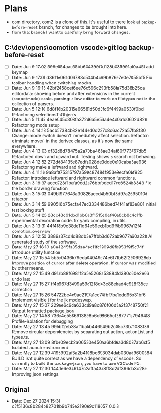 # Plans

- oom directory, oom2 is a clone of this.  It's useful to there look at `backup-before-reset` branch, for changes to be brought into here.
- from that branch I want to carefully bring forward changes.

## C:\dev\opens\oomotion_vscode>git log backup-before-reset

* [ ] Date:   Jun 9 17:02 599e554aac55bb604399f7d128b035991a10a45f
  add keymap
* [ ] Date:   Jun 9 17:01 d3611e061d06783c504b4c69b876e7e0e7055bf5
  Fix toolbar handling when switching modes.
* [ ] Date:   Jun 9 16:13 42bf2458cef6ee76d596c293fb58fa75d38b25ca
  editordata: showing before and after extensions in the current (scope/mode) scale.
  parsing: allow editor to work on filetypes not in the collection of parsers.
* [ ] Date:   Jun 5 12:10 6d8f16b20315e66581d50d3fc6f4499a0530f0bd
  Refactoring selectionsToObjects
* [ ] Date:   Jun 5 11:45 4eae045c308fa372d6a5e56a4e4d0a1c0602d826
  Refactoring mode setup
* [ ] Date:   Jun 4 14:13 5acb57384b82e144ed0d237c8c6ac72a57fb8f30
  Change: mode switch doesn't immediately affect selection.
  Refactor: eliminate move() in the derived classes, as it's now the same everywhere.
* [ ] Date:   Jun 4 13:03 df32d8d78475a2a70ba468ae34af60f773767db5
  Refactored down and upward out.  Testing shows `s` search not behaving.
* [ ] Date:   Jun 4 12:52 272dd84135e87edfa028de3dde0e10caba3ae936
  Refactoring make a leftward and rightward.
* [ ] Date:   Jun 4 11:16 9a8af975315797a599487484f953e9ecfa0bf925
  Refactor: introduce leftward and rightward common functions.
* [ ] Date:   Jun 3 16:37 aecd723f1bafa9cd2a76bbfbdcd17ee6524b3343
  Fix the border drawing function
* [ ] Date:   Jun 3 15:03 049b1977643a30826aecd4b50bf8d97a2695010d
  refactor
* [ ] Date:   Jun 3 14:59 990516b75ecfa47ed3334486bed74f41af83e801
  initial test boxing stuff
* [ ] Date:   Jun 3 14:23 28cc48c91dbd1bb6a3f1515e0ef46a8cb8c4c1fb
  experimental decoration code.
  fix yank compiling, in utils.
* [ ] Date:   Jun 3 13:31 44f4f8b9c38de11d64e59ecb1bd9f5b9967a12f4
  oomotion_overview
* [ ] Date:   Jun 3 12:50 3889a37cd4d88db3e7ffbb3d672ab9677a60a228
  AI generated study of the software.
* [ ] Date:   May 27 16:10 a0e4245fa05dae4ec11fc1909d8fb853f9f5c74f
  introduce utility function
* [ ] Date:   May 27 15:54 5b5c0436b79eda04049e74e6f71b62f2906928cb
  Improve position of cursor after delete operation.  If cursor was
  modified by other means.
* [ ] Date:   May 27 15:49 d91ab88f6981f2a5e5268a53884fd380c60e2e66
  undo last
* [ ] Date:   May 27 15:27 ff4b967d3499a59c12f8d43c88ebad4c928f35ce
  correction
* [ ] Date:   May 27 15:26 54722bc4e9ac2197a1cc74fbf7ba1edd95b31bf6
  Implement visible j for the jk modeswap.
* [ ] Date:   May 27 15:07 229ee6c9da633cd9a8c876f06d5a2f3748750f21
  Output formatted package.json
* [ ] Date:   May 27 14:58 736c4e5586913898b6c98665cf287771a79464f8
  Profile-isolation for debugging.
* [ ] Date:   May 27 13:45 995bf2eb38af1ba5b446949b2c05c73b71083f86
  Remove circular dependencies by separating out action, actionList and types.ts.
* [ ] Date:   May 27 13:09 8fbe09ecb2a06530e450aa6bfd6a3d8037ab6cf5
  Isolated launch environment
* [ ] Date:   May 27 12:39 4195992af3a2b4108bc693034dab030ad9600384
  BUILD isnt quite correct as we have a dependency of vscode.  So
  currently to build the package-json, you have to use VSCode F5.
* [ ] Date:   May 27 12:30 144de6e346147c2affa43a8ff8d2df396db3c28e
  Improving json settings.

## Original

* Date:   Dec 27 2024 15:31 c5f5136c8b284b82701fb9b745e219069c118057
  0.0.3
